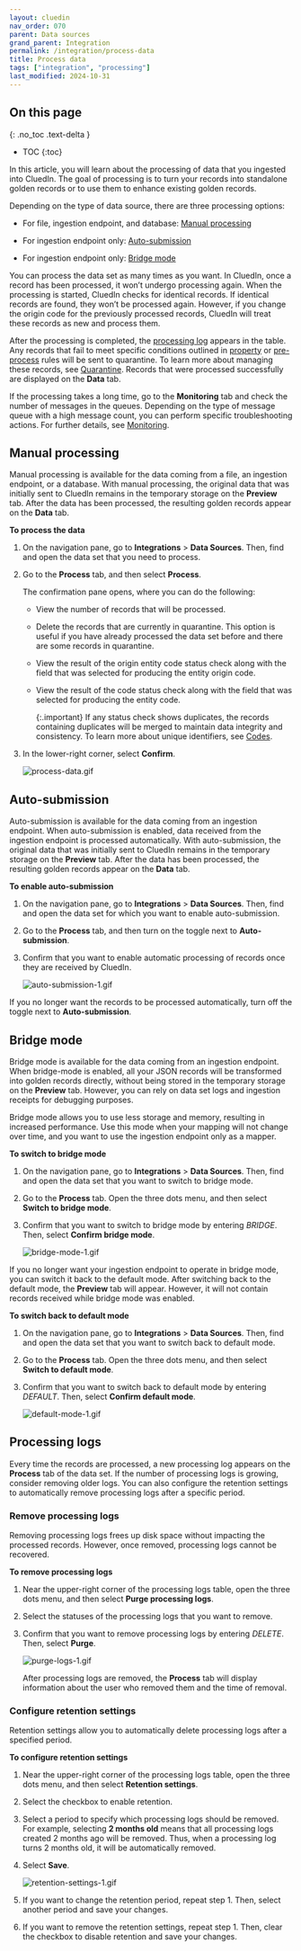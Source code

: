 ```yaml
---
layout: cluedin
nav_order: 070
parent: Data sources
grand_parent: Integration
permalink: /integration/process-data
title: Process data
tags: ["integration", "processing"]
last_modified: 2024-10-31
---
```

## On this page
{: .no_toc .text-delta }
- TOC
{:toc}

In this article, you will learn about the processing of data that you ingested into CluedIn. The goal of processing is to turn your records into standalone golden records or to use them to enhance existing golden records.

Depending on the type of data source, there are three processing options:

- For file, ingestion endpoint, and database: [Manual processing](#manual-processing)

- For ingestion endpoint only: [Auto-submission](#auto-submission)

- For ingestion endpoint only: [Bridge mode](#bridge-mode)

You can process the data set as many times as you want. In CluedIn, once a record has been processed, it won’t undergo processing again. When the processing is started, CluedIn checks for identical records. If identical records are found, they won’t be processed again. However, if you change the origin code for the previously processed records, CluedIn will treat these records as new and process them.

After the processing is completed, the [processing log](#processing-logs) appears in the table. Any records that fail to meet specific conditions outlined in [property](/integration/additional-operations-on-records/property-rules) or [pre-process](/integration/additional-operations-on-records/preprocess-rules) rules will be sent to quarantine. To learn more about managing these records, see [Quarantine](/integration/additional-operations-on-records/quarantine). Records that were processed successfully are displayed on the **Data** tab.

If the processing takes a long time, go to the **Monitoring** tab and check the number of messages in the queues. Depending on the type of message queue with a high message count, you can perform specific troubleshooting actions. For further details, see [Monitoring](/integration/additional-operations-on-records/monitoring).

## Manual processing

Manual processing is available for the data coming from a file, an ingestion endpoint, or a database. With manual processing, the original data that was initially sent to CluedIn remains in the temporary storage on the **Preview** tab. After the data has been processed, the resulting golden records appear on the **Data** tab.

**To process the data**

1. On the navigation pane, go to **Integrations** > **Data Sources**. Then, find and open the data set that you need to process.

1. Go to the **Process** tab, and then select **Process**.

    The confirmation pane opens, where you can do the following:

    - View the number of records that will be processed.

    - Delete the records that are currently in quarantine. This option is useful if you have already processed the data set before and there are some records in quarantine.

    - View the result of the origin entity code status check along with the field that was selected for producing the entity origin code.

    - View the result of the code status check along with the field that was selected for producing the entity code.

        {:.important}
        If any status check shows duplicates, the records containing duplicates will be merged to maintain data integrity and consistency. To learn more about unique identifiers, see [Codes](/integration/review-mapping#codes).

1. In the lower-right corner, select **Confirm**.

    ![process-data.gif](../../assets/images/integration/data-sources/process-data.gif)

## Auto-submission

Auto-submission is available for the data coming from an ingestion endpoint. When auto-submission is enabled, data received from the ingestion endpoint is processed automatically. With auto-submission, the original data that was initially sent to CluedIn remains in the temporary storage on the **Preview** tab. After the data has been processed, the resulting golden records appear on the **Data** tab.

**To enable auto-submission**

1. On the navigation pane, go to **Integrations** > **Data Sources**. Then, find and open the data set for which you want to enable auto-submission.

1. Go to the **Process** tab, and then turn on the toggle next to **Auto-submission**.

1. Confirm that you want to enable automatic processing of records once they are received by CluedIn.

    ![auto-submission-1.gif](../../assets/images/integration/data-sources/auto-submission-1.gif)

If you no longer want the records to be processed automatically, turn off the toggle next to **Auto-submission**.

## Bridge mode

Bridge mode is available for the data coming from an ingestion endpoint. When bridge-mode is enabled, all your JSON records will be transformed into golden records directly, without being stored in the temporary storage on the **Preview** tab. However, you can rely on data set logs and ingestion receipts for debugging purposes.

Bridge mode allows you to use less storage and memory, resulting in increased performance. Use this mode when your mapping will not change over time, and you want to use the ingestion endpoint only as a mapper.

**To switch to bridge mode**

1. On the navigation pane, go to **Integrations** > **Data Sources**. Then, find and open the data set that you want to switch to bridge mode.

1. Go to the **Process** tab. Open the three dots menu, and then select **Switch to bridge mode**.

1. Confirm that you want to switch to bridge mode by entering _BRIDGE_. Then, select **Confirm bridge mode**.

    ![bridge-mode-1.gif](../../assets/images/integration/data-sources/bridge-mode-1.gif)

If you no longer want your ingestion endpoint to operate in bridge mode, you can switch it back to the default mode. After switching back to the default mode, the **Preview** tab will appear. However, it will not contain records received while bridge mode was enabled.

**To switch back to default mode**

1. On the navigation pane, go to **Integrations** > **Data Sources**. Then, find and open the data set that you want to switch back to default mode.

1. Go to the **Process** tab. Open the three dots menu, and then select **Switch to default mode**.

1. Confirm that you want to switch back to default mode by entering _DEFAULT_. Then, select **Confirm default mode**.

    ![default-mode-1.gif](../../assets/images/integration/data-sources/default-mode-1.gif)

## Processing logs

Every time the records are processed, a new processing log appears on the **Process** tab of the data set. If the number of processing logs is growing, consider removing older logs. You can also configure the retention settings to automatically remove processing logs after a specific period.

### Remove processing logs

Removing processing logs frees up disk space without impacting the processed records. However, once removed, processing logs cannot be recovered.

**To remove processing logs**

1. Near the upper-right corner of the processing logs table, open the three dots menu, and then select **Purge processing logs**.

1. Select the statuses of the processing logs that you want to remove.

1. Confirm that you want to remove processing logs by entering _DELETE_. Then, select **Purge**.

    ![purge-logs-1.gif](../../assets/images/integration/data-sources/purge-logs-1.gif)

    After processing logs are removed, the **Process** tab will display information about the user who removed them and the time of removal.

### Configure retention settings

Retention settings allow you to automatically delete processing logs after a specified period.

**To configure retention settings**

1. Near the upper-right corner of the processing logs table, open the three dots menu, and then select **Retention settings**.

1. Select the checkbox to enable retention.

1. Select a period to specify which processing logs should be removed. For example, selecting **2 months old** means that all processing logs created 2 months ago will be removed. Thus, when a processing log turns 2 months old, it will be automatically removed.

1. Select **Save**.

    ![retention-settings-1.gif](../../assets/images/integration/data-sources/retention-settings-1.gif)

1. If you want to change the retention period, repeat step 1. Then, select another period and save your changes.

1. If you want to remove the retention settings, repeat step 1. Then, clear the checkbox to disable retention and save your changes.
